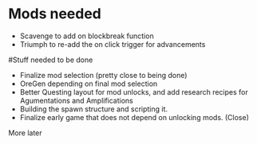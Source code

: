 # Mods needed

* Scavenge to add on blockbreak function
* Triumph to re-add the on click trigger for advancements

#Stuff needed to be done

* Finalize mod selection (pretty close to being done)
* OreGen depending on final mod selection
* Better Questing layout for mod unlocks, and add research recipes for Agumentations and Amplifications
* Building the spawn structure and scripting it.
* Finalize early game that does not depend on unlocking mods. (Close)

More later
